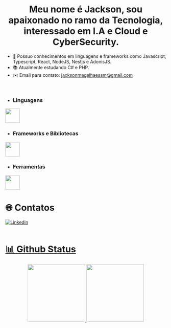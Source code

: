 <div align="center">
  <h1>Meu nome é Jackson, sou apaixonado no ramo da Tecnologia, interessado em I.A e Cloud e CyberSecurity.</h1>
</div>

- 🧠 Possuo conhecimentos em linguagens e frameworks como Javascript, Typescript, React, NodeJS, Nestjs e AdonisJS.
- 📚 Atualmente estudando C# e PHP.
- ✉️ Email para contato: jacksonmagalhaessm@gmail.com
<br />
  
  - ### Linguagens
  <a href="https://skillicons.dev">
    <img height="45em" src="https://skillicons.dev/icons?i=html,css,js,ts,php,ruby,cpp,cs,python,rust,java" />
  </a>
  
  - ### Frameworks e Bibliotecas
  <a href="https://skillicons.dev">
    <img height="45em" src="https://skillicons.dev/icons?i=react,nextjs,styledcomponents,materialui,emotion,adonis,nestjs,bootstrap,express,jquery,prisma,supabase,sequelize,jest,laravel" />
  </a>
  
  - ### Ferramentas
  <a href="https://skillicons.dev">
    <img height="45em" src="https://skillicons.dev/icons?i=docker,git,github,mongodb,mysql,postgres,bash,linux,postman,netlify,vercel,vite,vscode" />
  </a>
  
  # 🌐 Contatos

  <a href="https://www.linkedin.com/in/jackson-magalhaes/" />
  <img align="center" alt="Linkedin" src="https://img.shields.io/badge/LinkedIn-0077B5?style=for-the-badge&logo=linkedin&logoColor=white" />
  <br /><br />
  
  # 📊 Github Status
  <div align="center">
    <div align="center">
      <img height="180em" src="https://streak-stats.demolab.com?user=Jackson-SM&theme=github-dark-blue&border_radius=6)](https://git.io/streak-stats" />
      <img height="180em" src="https://github-readme-stats.vercel.app/api/top-langs/?username=Jackson-SM&layout=compact&bg_color=0d1117&text_color=47a6ff&title_color=47a6ff&langs_count=8" />
      </div>
  </div><br /><br />
  
</div>
